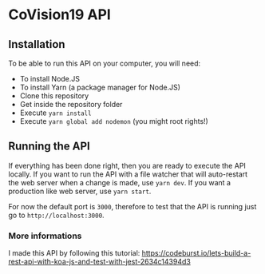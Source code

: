 # CoVision19 API

## Installation

To be able to run this API on your computer, you will need:
- To install Node.JS
- To install Yarn (a package manager for Node.JS)
- Clone this repository
- Get inside the repository folder
- Execute ```yarn install```
- Execute ```yarn global add nodemon``` (you might root rights!)

## Running the API

If everything has been done right, then you are ready to execute the API locally.
If you want to run the API with a file watcher that will auto-restart the web server when a change is made, use ```yarn dev```.
If you want a production like web server, use ```yarn start```.

For now the default port is `3000`, therefore to test that the API is running just go to `http://localhost:3000`.

### More informations

I made this API by following this tutorial:
https://codeburst.io/lets-build-a-rest-api-with-koa-js-and-test-with-jest-2634c14394d3